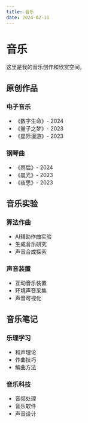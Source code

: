 ```yaml
---
title: 音乐
date: 2024-02-11
---
```


# 音乐

这里是我的音乐创作和欣赏空间。

## 原创作品

### 电子音乐
- 《数字生命》- 2024
- 《量子之梦》- 2023
- 《星际漫游》- 2023

### 钢琴曲
- 《雨后》- 2024
- 《晨光》- 2023
- 《夜思》- 2023

## 音乐实验

### 算法作曲
- AI辅助作曲实验
- 生成音乐研究
- 声音合成探索

### 声音装置
- 互动音乐装置
- 环境声音采集
- 声音可视化

## 音乐笔记

### 乐理学习
- 和声理论
- 作曲技巧
- 编曲方法

### 音乐科技
- 音频处理
- 音乐软件
- 声音设计 